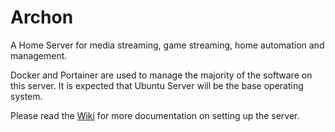 # Archon
A Home Server for media streaming, game streaming, home automation and management.

Docker and Portainer are used to manage the majority of the software on this server. It is expected that Ubuntu Server will be the base operating system.

Please read the <a href="https://github.com/Protektor-Desura/Archon/wiki">Wiki</a> for more documentation on setting up the server.
